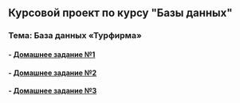 ## Курсовой проект по курсу "Базы данных"

### Тема: База данных «Турфирма»

#### - [Домашнее задание №1](description/HOMETASK_1.md)
#### - [Домашнее задание №2](description/HOMETASK_2.md)
#### - [Домашнее задание №3](description/HOMETASK_3.md)
